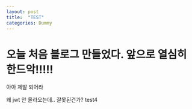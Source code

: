 ```yaml
---
layout: post
title:  "TEST"
categories: Dummy
---
```


# 오늘 처음 블로그 만들었다. 앞으로 열심히 한드악!!!!!

아아 제발 되어라

왜 jwt 안 올라오는데.. 잘못된건가?
test4
